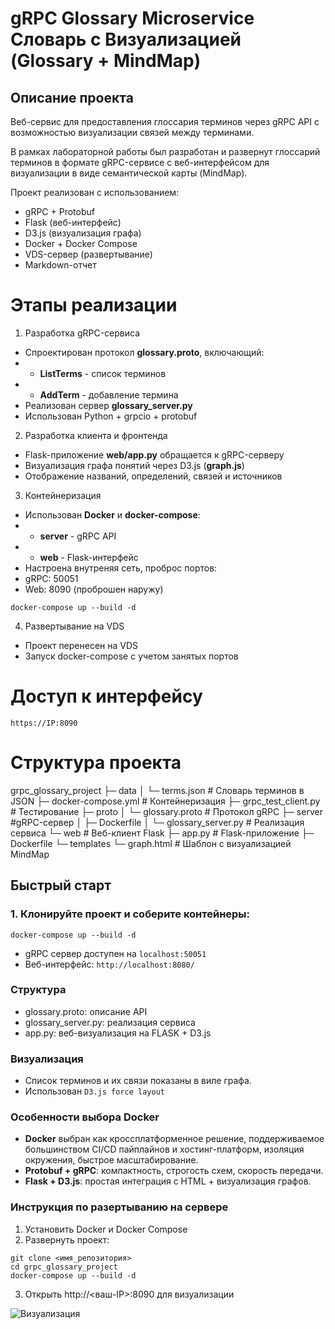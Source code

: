 # gRPC Glossary Microservice Словарь с Визуализацией (Glossary + MindMap)

## Описание проекта

Веб-сервис для предоставления глоссария терминов через gRPC API с возможностью визуализации связей между терминами.

В рамках лабораторной работы был разработан и развернут глоссарий терминов в формате gRPC-сервисе с веб-интерфейсом для визуализации в виде семантической карты (MindMap).

Проект реализован с использованием:
- gRPC + Protobuf
- Flask (веб-интерфейс)
- D3.js (визуализация графа)
- Docker + Docker Compose
- VDS-сервер (развертывание)
- Markdown-отчет

# Этапы реализации
1. Разработка gRPC-сервиса
- Спроектирован протокол **glossary.proto**, включающий:
- - **ListTerms** - список терминов
- - **AddTerm** - добавление термина
- Реализован сервер **glossary_server.py**
- Использован Python + grpcio + protobuf

2. Разработка клиента и фронтенда
- Flask-приложение **web/app.py** обращается к gRPC-серверу
- Визуализация графа понятий через D3.js (**graph.js**)
- Отображение названий, определений, связей и источников

3. Контейнеризация
- Использован **Docker** и **docker-compose**:
- - **server** - gRPC API
- - **web** - Flask-интерфейс
- Настроена внутреняя сеть, проброс портов:
- gRPC: 50051
- Web: 8090 (проброшен наружу)

```docker-compose up --build -d```

4. Развертывание на VDS
- Проект перенесен на VDS
- Запуск docker-compose с учетом занятых портов

# Доступ к интерфейсу
```https://IP:8090```

# Структура проекта

grpc_glossary_project
├─ data
│  └─ terms.json # Словарь терминов в JSON
├─ docker-compose.yml # Контейнеризация
├─ grpc_test_client.py # Тестирование
├─ proto
│  └─ glossary.proto # Протокол gRPC
├─ server #gRPC-сервер
│  ├─ Dockerfile
│  └─ glossary_server.py # Реализация сервиса
└─ web # Веб-клиент Flask
   ├─ app.py # Flask-приложение
   ├─ Dockerfile
   └─ templates
      └─ graph.html # Шаблон с визуализацией MindMap

## Быстрый старт

### 1. Клонируйте проект и соберите контейнеры:

```
docker-compose up --build -d
```

- gRPC сервер доступен на ```localhost:50051```
- Веб-интерфейс: ```http://localhost:8080/```

### Структура
- glossary.proto: описание API
- glossary_server.py: реализация сервиса
- app.py: веб-визуализация на FLASK + D3.js

### Визуализация
- Список терминов и их связи показаны в виле графа.
- Использован ```D3.js force layout```

### Особенности выбора Docker
- **Docker** выбран как кроссплатформенное решение, поддерживаемое большинством CI/CD пайплайнов и хостинг-платформ, изоляция окружения, быстрое масштабирование.
- **Protobuf + gRPC**: компактность, строгость схем, скорость передачи.
- **Flask + D3.js**: простая интеграция с HTML + визуализация графов.

### Инструкция по разертыванию на сервере
1. Установить Docker и Docker Compose
2. Развернуть проект:
```
git clone <имя_репозитория>
cd grpc_glossary_project
docker-compose up --build -d
```
3. Открыть http://<ваш-IP>:8090 для визуализации

![Визуализация](lab9.png)
